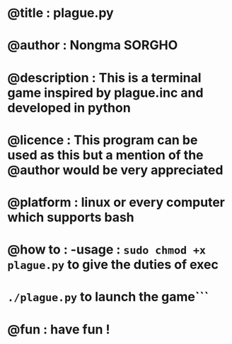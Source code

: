 # @title : plague.py
# @author : Nongma SORGHO
# @description : This is a terminal game inspired by plague.inc and developed in python
# @licence : This program can be used as this but a mention of the @author would be very appreciated
# @platform : linux or every computer which supports bash

# @how to : -usage : ```sudo chmod +x plague.py``` to give the duties of exec
#		     ```./plague.py``` to launch the game```
# @fun : have fun !
